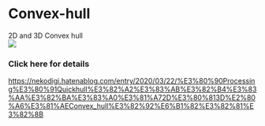 # Convex-hull
2D and 3D Convex hull<br>
[![](http://img.youtube.com/vi/wwuUMAVmNhc/0.jpg)](http://www.youtube.com/watch?v=wwuUMAVmNhc "")
### Click here for details
https://nekodigi.hatenablog.com/entry/2020/03/22/%E3%80%90Processing%E3%80%91Quickhull%E3%82%A2%E3%83%AB%E3%82%B4%E3%83%AA%E3%82%BA%E3%83%A0%E3%81%A72D%E3%80%813D%E2%80%A6%E3%81%AEConvex_hull%E3%82%92%E6%B1%82%E3%82%81%E3%82%8B
